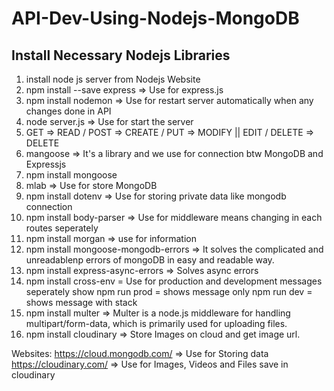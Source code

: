 # API-Dev-Using-Nodejs-MongoDB

## Install Necessary Nodejs Libraries

1) install node js server from Nodejs Website
2) npm install --save express => Use for express.js
3) npm install nodemon => Use for restart server automatically when any changes done in API
4) node server.js => Use for start the server 
5) GET => READ / 
   POST => CREATE / 
   PUT => MODIFY || EDIT / 
   DELETE => DELETE
6) mangoose => It's a library and we use for connection btw MongoDB and Expressjs
7) npm install mongoose
8) mlab => Use for store MongoDB
9) npm install dotenv => Use for storing private data like mongodb connection
10) npm install body-parser => Use for middleware means changing in each routes seperately
11) npm install morgan => use for information
12) npm install mongoose-mongodb-errors => It solves the complicated and unreadablenp errors of mongoDB in easy and readable way.
13) npm install express-async-errors => Solves async errors
14) npm install cross-env = Use for production and development messages seperately show
    npm run prod = shows message only
    npm run dev = shows message with stack
15) npm install multer => Multer is a node.js middleware for handling multipart/form-data, which is primarily used for uploading files.
16) npm install cloudinary => Store Images on cloud and get image url.

Websites:
https://cloud.mongodb.com/ => Use for Storing data
https://cloudinary.com/ => Use for Images, Videos and Files save in cloudinary
